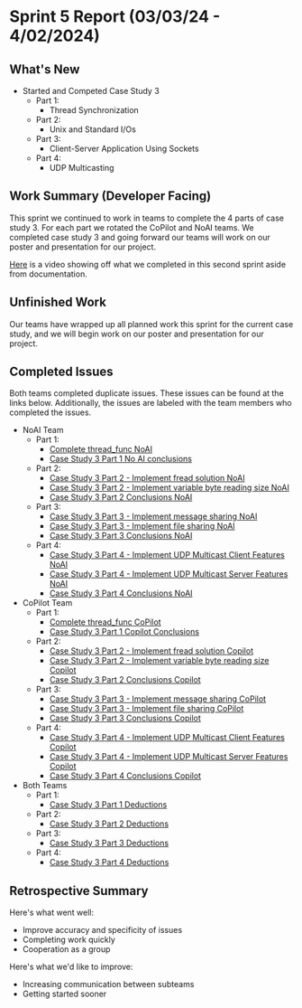 # Sprint 5 Report (03/03/24 - 4/02/2024)

## What's New
 * Started and Competed Case Study 3
	* Part 1: 
		* Thread Synchronization
	* Part 2: 
		* Unix and Standard I/Os
    * Part 3: 
    	* Client-Server Application Using Sockets
    * Part 4:
    	* UDP Multicasting
## Work Summary (Developer Facing)
This sprint we continued to work in teams to complete the 4 parts of case study 3. For each part we rotated the CoPilot and NoAI teams. We completed case study 3 and going forward our teams will work on our poster and presentation for our project.

[Here](https://www.youtube.com/watch?v=GLrl-HlVLF0) is a video showing off what we completed in this second sprint aside from documentation.

## Unfinished Work
Our teams have wrapped up all planned work this sprint for the current case study, and we will begin work on our poster and presentation for our project.

## Completed Issues
Both teams completed duplicate issues. These issues can be found at the links below. Additionally, the issues are labeled with the team members who completed the issues.
 * NoAI Team
    * Part 1:
        * [Complete thread_func NoAI](https://github.com/WSUCptSCapstone-F23-S24/sel-githubcopilotassistedsoftwaredev/issues/127)
        * [Case Study 3 Part 1 No AI conclusions](https://github.com/WSUCptSCapstone-F23-S24/sel-githubcopilotassistedsoftwaredev/issues/130)
    * Part 2:
        * [Case Study 3 Part 2 - Implement fread solution NoAI](https://github.com/WSUCptSCapstone-F23-S24/sel-githubcopilotassistedsoftwaredev/issues/134)
        * [Case Study 3 Part 2 - Implement variable byte reading size NoAI](https://github.com/WSUCptSCapstone-F23-S24/sel-githubcopilotassistedsoftwaredev/issues/135)
        * [Case Study 3 Part 2 Conclusions NoAI](https://github.com/WSUCptSCapstone-F23-S24/sel-githubcopilotassistedsoftwaredev/issues/138)
    * Part 3:
        * [Case Study 3 Part 3 - Implement message sharing NoAI](https://github.com/WSUCptSCapstone-F23-S24/sel-githubcopilotassistedsoftwaredev/issues/140)
        * [Case Study 3 Part 3 - Implement file sharing NoAI](https://github.com/WSUCptSCapstone-F23-S24/sel-githubcopilotassistedsoftwaredev/issues/142)
        * [Case Study 3 Part 3 Conclusions NoAI](https://github.com/WSUCptSCapstone-F23-S24/sel-githubcopilotassistedsoftwaredev/issues/145)
    * Part 4:
        * [Case Study 3 Part 4 - Implement UDP Multicast Client Features NoAI](https://github.com/WSUCptSCapstone-F23-S24/sel-githubcopilotassistedsoftwaredev/issues/147)
        * [Case Study 3 Part 4 - Implement UDP Multicast Server Features NoAI](https://github.com/WSUCptSCapstone-F23-S24/sel-githubcopilotassistedsoftwaredev/issues/149)
        * [Case Study 3 Part 4 Conclusions NoAI](https://github.com/WSUCptSCapstone-F23-S24/sel-githubcopilotassistedsoftwaredev/issues/151)
 * CoPilot Team
    * Part 1:
        * [Complete thread_func CoPilot](https://github.com/WSUCptSCapstone-F23-S24/sel-githubcopilotassistedsoftwaredev/issues/126)
        * [Case Study 3 Part 1 Copilot Conclusions](https://github.com/WSUCptSCapstone-F23-S24/sel-githubcopilotassistedsoftwaredev/issues/131)
    * Part 2:
        * [Case Study 3 Part 2 - Implement fread solution Copilot](https://github.com/WSUCptSCapstone-F23-S24/sel-githubcopilotassistedsoftwaredev/issues/133)
        * [Case Study 3 Part 2 - Implement variable byte reading size Copilot](https://github.com/WSUCptSCapstone-F23-S24/sel-githubcopilotassistedsoftwaredev/issues/136)
        * [Case Study 3 Part 2 Conclusions Copilot](https://github.com/WSUCptSCapstone-F23-S24/sel-githubcopilotassistedsoftwaredev/issues/137)
    * Part 3:
        * [Case Study 3 Part 3 - Implement message sharing CoPilot](https://github.com/WSUCptSCapstone-F23-S24/sel-githubcopilotassistedsoftwaredev/issues/141)
        * [Case Study 3 Part 3 - Implement file sharing CoPilot](https://github.com/WSUCptSCapstone-F23-S24/sel-githubcopilotassistedsoftwaredev/issues/143)
        * [Case Study 3 Part 3 Conclusions Copilot](https://github.com/WSUCptSCapstone-F23-S24/sel-githubcopilotassistedsoftwaredev/issues/144)
    * Part 4:
        * [Case Study 3 Part 4 - Implement UDP Multicast Client Features Copilot](https://github.com/WSUCptSCapstone-F23-S24/sel-githubcopilotassistedsoftwaredev/issues/148)
        * [Case Study 3 Part 4 - Implement UDP Multicast Server Features Copilot](https://github.com/WSUCptSCapstone-F23-S24/sel-githubcopilotassistedsoftwaredev/issues/150)
        * [Case Study 3 Part 4 Conclusions Copilot](https://github.com/WSUCptSCapstone-F23-S24/sel-githubcopilotassistedsoftwaredev/issues/152)
 * Both Teams
    * Part 1:
        * [Case Study 3 Part 1 Deductions](https://github.com/WSUCptSCapstone-F23-S24/sel-githubcopilotassistedsoftwaredev/issues/132)
    * Part 2:
        * [Case Study 3 Part 2 Deductions](https://github.com/WSUCptSCapstone-F23-S24/sel-githubcopilotassistedsoftwaredev/issues/139)
    * Part 3:
        * [Case Study 3 Part 3 Deductions](https://github.com/WSUCptSCapstone-F23-S24/sel-githubcopilotassistedsoftwaredev/issues/146)
    * Part 4:
        * [Case Study 3 Part 4 Deductions](https://github.com/WSUCptSCapstone-F23-S24/sel-githubcopilotassistedsoftwaredev/issues/153)

## Retrospective Summary
Here's what went well:
  * Improve accuracy and specificity of issues
  * Completing work quickly
  * Cooperation as a group
 
Here's what we'd like to improve:
   * Increasing communication between subteams
   * Getting started sooner
